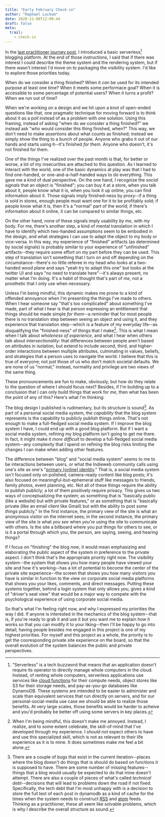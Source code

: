 ```yaml
---
title: "Early February Check-in"
author: "Raphael Luckom"
date: 2020-12-08T12:09:44
draft: false
meta:
  trail:
    - check-in
---
```

In the [last practitioner journey post](https://raphaelluckom.com/posts/practitioner_journey_004.html), I
introduced a basic serverless[^1] blogging platform. At the end of those instructions, I said that if there was
interest I could describe the theme system and the rendering system, but if there wasn't interest I'd move on 
to packaging the visibility system. I'd like to explore those priorities today.

When do we consider a thing finished? When it _can_ be used for its intended purpose at least one time?
When it meets some performace goal? When it is accessible to some percentage of potential users? When it turns
a profit? When we run out of time?

When we're working on a design and we hit upon a knot of open-ended questions like that, one pragmatic technique
for moving forward is to think about it as a poll instead of as a problem with one solution. Using this framing,
instead of asking "when do _we_ consider a thing finished?" we instead ask "_who_ would consider this thing finished, when?"
This way, we don't need to make assertions about what counts as finished; instead we simply show the thing to a bunch of
people. Anyone who grabs it out of our hands and starts using it--it's finished _for them_. Anyone who doesn't, it's
not finished for them.

One of the things I've realized over the past month is that, for better or worse, a lot of my insecurities are attached
to this question. As I learned to interact with the world, one of the basic dynamics at play was that I had to find
one-handed, or one-and-a-half-handed ways to do everything. This gave me a kind of dual perspective. On the one hand,
I recognize the _social signals_ that an object is "finished"; you can buy it at a store, when you talk about it, people know
what it is, when you look it up online, you can find information about it. Those signals imply finished-ness by proxy--if
a thing is sold in stores, enough people must want one for it to be profitably sold; if people know what it is, then
it's a "normal" part of the world; if there's information about it online, it can be compared to similar things, etc.

On the other hand, none of these signals imply usability _by me_, with my body. For me, there's another step, a kind
of mental translation in which I have to identify which two-handed assumptions seem to be embodied in the design, and
what strategies I can use to adapt the object to my body or vice-versa. In this way, my experience of "finished" artifacts
(as determined by social signals) is probably similar to your experience of "unfinished" artifacts--they require some 
effort on my part before they can be used. This step of translation isn't something that I turn on and off depending on the
circumstance--there's no little referee in my head who looks at a two-handed wood plane and says "yeah try to adapt this one" but looks
at the twitter UI and says "no need to translate here"--it's always present, no matter what I'm doing. It's a habit of thought
that's part of _me_, not a prosthetic that I only use when necessary.

Unless I'm being mindful, this dynamic makes me prone to a kind of offended annoyance when I'm presenting the things I've
made to others. When I hear someone say "that's too complicated" about something I've made, part of what I hear is
that person expressing an entitlement that things should be made simple _for them_--a reminder that for most people
there is no translation step between seeing an object and using it, and they experience that translation step--which is a feature
of my everyday life--as disqualifying the "finished-ness" of things that I make[^2]. This is what I mean when I talk about
_wholeness of experience_, and what I hear when others talk about _intersectionality_: that differences between people
aren't based on attributes in isolation, but extend to include second, third, and higher-order interactions between
multiple attributes, culminating in values, beliefs, and strategies that a person uses to navigate the world. I believe
that this is true of everyone; not just those of us who don't match societal defaults. We are none of us "normal,"
instead, normality and privilege are two views of the same thing.

These pronouncements are fun to make, obviously, but how do they relate to the question of where I should focus next?
Besides, if I'm building up to a conclusion that I can only build things that work for _me_, then what has been the point
of any of this? Here's what I'm thinking:

The blog design I published is rudimentary, but its structure is sound[^3]. As part of a personal social media system,
the _capability_ that the blog system represents is the capability to publicly publish things online. That's not enough
to make a full-fledged social media system. If I improve the blog system I have, I could end up with a good
blog platform. But if I want a social media system, refining my blog platform isn't going to get me there. In fact, it might
make it _more difficult_ to develop a full-fledged social media system--any complexity that I spend on refining the blog
risks limiting the changes I can make when adding other features.

The difference between "blog" and "social media system" seems to me to be interactions between users, or what the
Indieweb community calls using one's site as one's "[primary [online] identity](https://indieweb.org/IndieWeb)." That is,
a social media system isn't focused only on polished, camera-ready content like blog posts; it's also focused on 
meaningful-but-ephemeral stuff like messages to friends, family photos, event planning, etc. Not all of these
things require the ability to publish publicly; a lot of them positively require privacy. This gives us 
two ways of conceptualizing the system; as something that is "basically public (like a website) but with private features,"
or as something that is "basically private (like an email client like Gmail) but with the ability to post _some things_ publicly."
In the first instance, the primary view of the site is what an anonymous visitor on the internet sees; in the second
instance, the primary view of the site is what _you see_ when _you're_ using the site to communicate with others. Is the
site a billboard where you put things for others to see, or is it a portal through which you, the person, are saying,
seeing, and hearing things?

If I focus on "finishing" the blog _now_, it would mean emphasizing and elaborating the public aspect of the system in
preference to the private aspect. I don't think that's the appropriate priority right now. The visibility system--the
system that shows you how many people have viewed your site and how it's working--has a lot of potential to become the
center of the private site experience--the screen that shows you how many visitors you have is similar in function to the
view on corporate social media platforms that shows you your likes, comments, and direct messages. Putting these systems
together, behind a login system that only allows _you_, gives a kind of "driver's seat view" that would be a major way to
compete with the psychological experience of using corporate social media.

So that's what I'm feeling right now, and why I expressed my priorities the way I did. If anyone is interested in the mechanics
of the blog system--that is, if you're ready to grab it and use it but you want me to explain how it works so that _you_ can modify
it to your liking--then I'll be happy to go into detail; having people besides me engaged in this project is one of my highest
priorities. For myself and this project as a whole, the priority is to get the cooresponding private site experience on the board,
so that the overall evolution of the system balances the public and private perspectives.

[^1]: "Serverless" is a tech buzzword that means that an application doesn't require its operator
      to directly manage whole computers in the cloud. Instead, of renting whole computers, serverless
      applications use services like [cloud functions](https://raphaelluckom.com/posts/cloud_functions.html)
      for their compute needs, object stores like S3 for their storage needs, and pay-as-you-go databases
      like DynamoDB. These systems are intended to be easier to administer and scale than equivalent services
      that run directly on servers, and for our personal-social-media use case we should be able to realize
      those benefits. At very large scales, those benefits would be harder to acheive and you'd probably be better 
      off using some servers in key places.

[^2]: When I'm being mindful, this doesn't make me annoyed. Instead, I realize, and to some extent celebrate,
      the skill-of-mind that I've developed through my experience. I _should not_ expect others to have and use 
      this specialized skill, which is not as relevant to their life experience as it is to mine. It does sometimes 
      make me feel a bit alone.

[^3]: There are a couple of bugs that exist in the current iteration--places where the blog doesn't do things
      that is should do based on functions it is supposed to have. There are some number of missing features--things
      that a blog would usually be expected to do that mine doesn't attempt. There are also a couple of pieces of
      what's called _technical debt_--decisions that will lead to problems down the road if not fixed. Specifically,
      the tech debt that I'm most unhappy with is a decision to store the full text of each post in dynamodb as a kind
      of cache for the times when the system needs to construct [RSS](https://en.wikipedia.org/wiki/RSS) and [atom](https://en.wikipedia.org/wiki/Atom_(Web_standard))
      feeds. Thinking as a practitioner, these all seem like solvable problems, which is why I describe the overall
      structure as sound.
